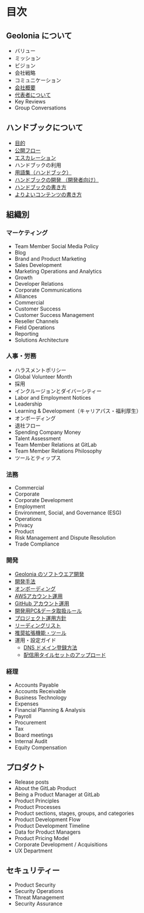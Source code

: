# 目次
## Geolonia について
- バリュー
- ミッション
- ビジョン
- 会社戦略
- コミュニケーション
- [会社概要](/Geolonia%20について/index.html)
- [代表者について](/Geolonia%20について/about-ceo.html)
- Key Reviews
- Group Conversations
## ハンドブックについて
- [目的](/ハンドブックについて/index.html)
- [公開フロー](/ハンドブックについて/index.html#_4)
- [エスカレーション](/ハンドブックについて/index.html#_8)
- ハンドブックの利用
- [用語集（ハンドブック）](/ハンドブックについて/glossary.html)
- [ハンドブックの開発 （開発者向け）](/ハンドブックについて/how-to-develop-handbook.html)
- [ハンドブックの書き方](/ハンドブックについて/how-to-write-handbook.html)
- [よりよいコンテンツの書き方](/ハンドブックについて/how-to-write-contents.html)
## 組織別
### マーケティング
- Team Member Social Media Policy
- Blog
- Brand and Product Marketing
- Sales Development
- Marketing Operations and Analytics
- Growth
- Developer Relations
- Corporate Communications
- Alliances
- Commercial
- Customer Success
- Customer Success Management
- Reseller Channels
- Field Operations
- Reporting
- Solutions Architecture
### 人事・労務
- ハラスメントポリシー
- Global Volunteer Month
- 採用
- インクルージョンとダイバーシティー
- Labor and Employment Notices
- Leadership
- Learning & Development（キャリアパス・福利厚生）
- オンボーディング
- 退社フロー
- Spending Company Money
- Talent Assessment
- Team Member Relations at GitLab
- Team Member Relations Philosophy
- ツールとティップス
### 法務
- Commercial
- Corporate
- Corporate Development
- Employment
- Environment, Social, and Governance (ESG)
- Operations
- Privacy
- Product
- Risk Management and Dispute Resolution
- Trade Compliance
### 開発
- [Geolonia のソフトウエア開発](/組織別/開発/development-engineering.html)
- [開発手法](/組織別/開発/development-method.html)
- [オンボーディング](/組織別/開発/developer-onboarding.html)
- [AWSアカウント運用](/組織別/開発/aws-account-policy.html)
- [GitHub アカウント運用](/組織別/開発/github-account-operations.html)
- [開発用PC&データ取扱ルール](/組織別/開発/pc-security-guidelines.html)
- [プロジェクト運用方針](/組織別/開発/project-management-policy.html)
- [リーディングリスト](/組織別/開発/readinglist.html)
- [推奨拡張機能・ツール](/組織別/開発/recommend-plugin.html)
- 運用・設定ガイド
    - [DNS ドメイン登録方法](/組織別/開発/運用・設定ガイド/domain-registration.html)
    - [配信用タイルセットのアップロード](/組織別/開発/運用・設定ガイド/upload-tileset.html)
### 経理
- Accounts Payable
- Accounts Receivable
- Business Technology
- Expenses
- Financial Planning & Analysis
- Payroll
- Procurement
- Tax
- Board meetings
- Internal Audit
- Equity Compensation
## プロダクト
- Release posts
- About the GitLab Product
- Being a Product Manager at GitLab
- Product Principles
- Product Processes
- Product sections, stages, groups, and categories
- Product Development Flow
- Product Development Timeline
- Data for Product Managers
- Product Pricing Model
- Corporate Development / Acquisitions
- UX Department
## セキュリティー
- Product Security
- Security Operations
- Threat Management
- Security Assurance
